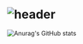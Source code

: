 # ![header](https://capsule-render.vercel.app/api?type=Slice&color=auto&height=300&section=header&text=ParkMunSu&fontSize=90&animation=fadeIn&desc=Study%20Git%20Hub&descSize=30&descAlignY=70)






![Anurag's GitHub stats](https://github-readme-stats.vercel.app/api?username=Munsu0701&theme=vue&show_icons=true)
